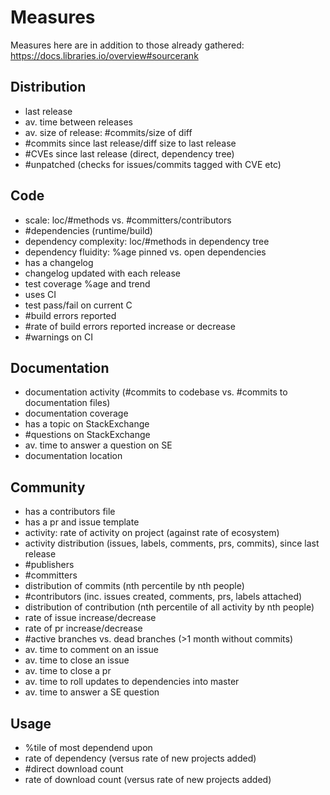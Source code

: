 # Measures 

Measures here are in addition to those already gathered: https://docs.libraries.io/overview#sourcerank

## Distribution

* last release
* av. time between releases
* av. size of release: #commits/size of diff
* #commits since last release/diff size to last release
* #CVEs since last release (direct, dependency tree)
* #unpatched (checks for issues/commits tagged with CVE etc)

## Code

* scale: loc/#methods vs. #committers/contributors
* #dependencies (runtime/build)
* dependency complexity: loc/#methods in dependency tree
* dependency fluidity: %age pinned vs. open dependencies
* has a changelog
* changelog updated with each release
* test coverage %age and trend
* uses CI
* test pass/fail on current C
* #build errors reported
* #rate of build errors reported increase or decrease
* #warnings on CI

## Documentation

* documentation activity (#commits to codebase vs. #commits to documentation files)
* documentation coverage
* has a topic on StackExchange
* #questions on StackExchange
* av. time to answer a question on SE
* documentation location

## Community
* has a contributors file
* has a pr and issue template
* activity: rate of activity on project (against rate of ecosystem)
* activity distribution (issues, labels, comments, prs, commits), since last release
* #publishers
* #committers
* distribution of commits (nth percentile by nth people)
* #contributors (inc. issues created, comments, prs, labels attached)
* distribution of contribution (nth percentile of all activity by nth people)
* rate of issue increase/decrease
* rate of pr increase/decrease
* #active branches vs. dead branches (>1 month without commits)
* av. time to comment on an issue
* av. time to close an issue
* av. time to close a pr
* av. time to roll updates to dependencies into master
* av. time to answer a SE question

## Usage
* %tile of most dependend upon
* rate of dependency (versus rate of new projects added)
* #direct download count
* rate of download count (versus rate of new projects added)
